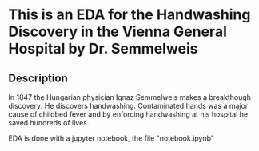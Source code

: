# This is an EDA for the Handwashing Discovery in the Vienna General Hospital by Dr. Semmelweis 

## Description
In 1847 the Hungarian physician Ignaz Semmelweis makes a breakthough discovery: He discovers handwashing. Contaminated hands was a major cause of childbed fever and by enforcing handwashing at his hospital he saved hundreds of lives.


EDA is done with a jupyter notebook, the file "notebook.ipynb"



